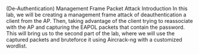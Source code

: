 (De-Authentication) Management Frame Packet Attack 
Introduction
In this lab, we will be creating a management frame attack of deauthentication a client from the AP. Then, taking advantage of the client trying to reassociate with the AP and capturing the EAPOL packets that contain the password. This will bring us to the second part of the lab, where we will use the captured packets and bruteforce it using Aircrack-ng with a customized wordlist. 
